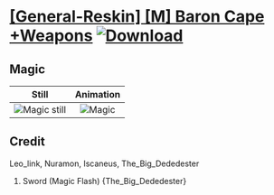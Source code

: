 # [\[General-Reskin\] \[M\] Baron Cape +Weapons](./) [![Download](https://img.shields.io/badge/Download--red?style=social&logo=github)](https://minhaskamal.github.io/DownGit/#/home?url=https://github.com/Klokinator/FE-Repo/tree/main/Battle%20Animations%2FInfantry%20-%20Knights%2C%20Generals%2C%20Armors%2F%5BGeneral-Reskin%5D%20%5BM%5D%20Baron%20Cape%20%2BWeapons%2F6.%20Magic%20%7BDerTheVaporeon%7D)

## Magic

| Still | Animation |
| :---: | :-------: |
| ![Magic still](./Magic_000.png) | ![Magic](./Magic.gif) |

## Credit

Leo_link, Nuramon, Iscaneus, The_Big_Dededester

1. Sword (Magic Flash) {The_Big_Dededester}
